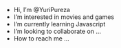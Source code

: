 - Hi, I’m @YuriPureza
- I’m interested in movies and games
- I’m currently learning Javascript
- I’m looking to collaborate on ...
- How to reach me ...

<!---
YuriPureza/YuriPureza is a ✨ special ✨ repository because its `README.md` (this file) appears on your GitHub profile.
You can click the Preview link to take a look at your changes.
--->
